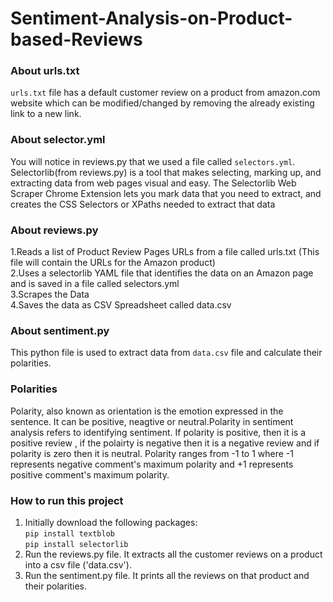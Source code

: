 # Sentiment-Analysis-on-Product-based-Reviews
### About urls.txt
``` urls.txt ``` file has a default customer review on a product from amazon.com website which can be modified/changed by removing the already existing link to a new link.

### About selector.yml
You will notice in reviews.py that we used a file called ``` selectors.yml ```. Selectorlib(from reviews.py) is a tool that makes selecting, marking up, and extracting data from web pages visual and easy. The Selectorlib Web Scraper Chrome Extension lets you mark data that you need to extract, and creates the CSS Selectors or XPaths needed to extract that data 

### About reviews.py
1.Reads a list of Product Review Pages URLs from a file called urls.txt (This file will contain the URLs for the Amazon product) <br/>
2.Uses a selectorlib YAML file that identifies the data on an Amazon page and is saved in a file called selectors.yml <br/>
3.Scrapes the Data <br/>
4.Saves the data as CSV Spreadsheet called data.csv <br/>

### About sentiment.py
This python file is used to extract data from ``` data.csv ``` file and calculate their polarities.

### Polarities
Polarity, also known as orientation is the emotion expressed in the sentence. It can be positive, neagtive or neutral.Polarity in sentiment analysis refers to identifying sentiment. If polarity is positive, then it is a positive review , if the polairty is negative 
then it is a negative review and if polarity is zero then it is neutral. Polarity ranges from -1 to 1 where -1 represents 
negative comment's maximum polarity and +1 represents positive comment's maximum polarity.

### How to run this project
1. Initially download the following packages: <br/>
``` pip install textblob ``` <br/>
``` pip install selectorlib ``` <br/>
2. Run the reviews.py file. It extracts all the customer reviews on a product into a csv file ('data.csv'). <br/>
3. Run the sentiment.py file. It prints all the reviews on that product and their polarities.
